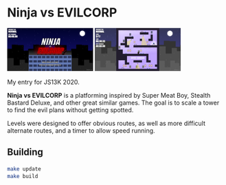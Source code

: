 # Ninja vs EVILCORP

<img src="/assets/main-menu-1600x800.png" width="200"> <img src="/assets/gameplay-1-1600x800.png" width="200">

My entry for JS13K 2020.

**Ninja vs EVILCORP** is a platforming inspired by Super Meat Boy, Stealth Bastard Deluxe, and other great similar games.
The goal is to scale a tower to find the evil plans without getting spotted.

Levels were designed to offer obvious routes, as well as more difficult alternate routes, and a timer to allow speed running.

## Building

```sh
make update
make build
```
